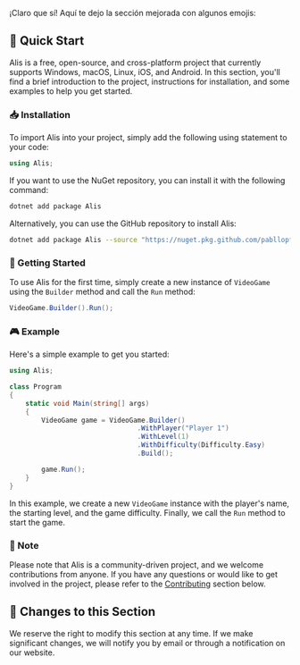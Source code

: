 ¡Claro que sí! Aquí te dejo la sección mejorada con algunos emojis:

## 🚀 Quick Start

Alis is a free, open-source, and cross-platform project that currently supports Windows, macOS, Linux, iOS, and Android. In this section, you'll find a brief introduction to the project, instructions for installation, and some examples to help you get started.

### 📥 Installation

To import Alis into your project, simply add the following using statement to your code:

```csharp
using Alis;
```

If you want to use the NuGet repository, you can install it with the following command:

```bash
dotnet add package Alis
```

Alternatively, you can use the GitHub repository to install Alis:

```bash
dotnet add package Alis --source "https://nuget.pkg.github.com/pabllopf/index.json" --source "https://api.nuget.org/v3/index.json"
```

### 🚀 Getting Started

To use Alis for the first time, simply create a new instance of `VideoGame` using the `Builder` method and call the `Run` method:

```csharp
VideoGame.Builder().Run();
```

### 🎮 Example

Here's a simple example to get you started:

```csharp
using Alis;

class Program
{
    static void Main(string[] args)
    {
        VideoGame game = VideoGame.Builder()
                                .WithPlayer("Player 1")
                                .WithLevel(1)
                                .WithDifficulty(Difficulty.Easy)
                                .Build();

        game.Run();
    }
}
```

In this example, we create a new `VideoGame` instance with the player's name, the starting level, and the game difficulty. Finally, we call the `Run` method to start the game.

### 📝 Note

Please note that Alis is a community-driven project, and we welcome contributions from anyone. If you have any questions or would like to get involved in the project, please refer to the [Contributing](#-contributing) section below.

## 🔧 Changes to this Section

We reserve the right to modify this section at any time. If we make significant changes, we will notify you by email or through a notification on our website.
